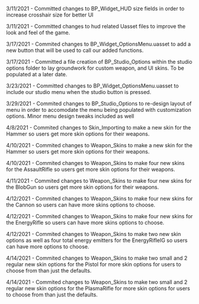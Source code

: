 3/11/2021 - Committed changes to BP_Widget_HUD size fields in order to increase crosshair size for better UI

3/11/2021 - Committed changes to hud related Uasset files to improve the look and feel of the game.

3/17/2021 - Commited changes to BP_Widget_OptionsMenu.uasset to add a new button that will be used to call our added functions.

3/17/2021 - Committed a file creation of BP_Studio_Options within the studio options folder to lay groundwork for custom weapon, and UI skins. To be populated at a later date.

3/23/2021 - Committed changes to BP_Widget_OptionsMenu.uasset to include our studio menu when the studio button is pressed.

3/29/2021 - Commited changes to BP_Studio_Options to re-design layout of menu in order to accomodate the menu being populated with customization options. Minor menu design tweaks included as well

4/8/2021 - Commited changes to Skin_Importing to make a new skin for the Hammer so users get more skin options for their weapons.

4/10/2021 - Commited changes to Weapon_Skins to make a new skin for the Hammer so users get more skin options for their weapons.

4/10/2021 - Commited changes to Weapon_Skins to make four new skins for the AssaultRifle so users get more skin options for their weapons.

4/11/2021 - Commited changes to Weapon_Skins to make four new skins for the BlobGun so users get more skin options for their weapons.

4/12/2021 - Commited changes to Weapon_Skins to make four new skins for the Cannon so users can have more skins options to choose.

4/12/2021 - Commited changes to Weapon_Skins to make four new skins for the EnergyRifle so users can have more skins options to choose. 

4/12/2021 - Commited changes to Weapon_Skins to make two new skin options as well as four total energy emitters for the EnergyRifleIG so users can have more options to choose.

4/14/2021 - Commited changes to Weapon_Skins to make two small and 2 regular new skin options for the Pistol for more skin options for users to choose from than just the defaults.

4/14/2021 - Commited changes to Weapon_Skins to make two small and 2 regular new skin options for the PlasmaRifle for more skin options for users to choose from than just the defaults.